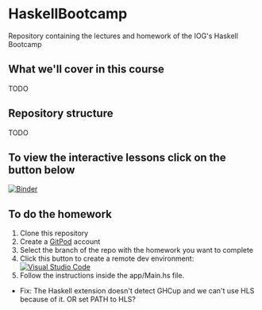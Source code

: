 # HaskellBootcamp

Repository containing the lectures and homework of the IOG's Haskell Bootcamp

## What we'll cover in this course

TODO

## Repository structure

TODO

## To view the interactive lessons click on the button below

[![Binder](https://mybinder.org/badge_logo.svg)](https://mybinder.org/v2/gh/rober-m/haskell-bootcamp/HEAD?labpath=%2Flab%2Flecture-1.ipynb)

## To do the homework

1. Clone this repository
2. Create a [GitPod](https://www.gitpod.io/) account
3. Select the branch of the repo with the homework you want to complete
4. Click this button to create a remote dev environment: [![Visual Studio Code](https://img.shields.io/badge/Visual%20Studio%20Code-0078d7.svg?style=flat&logo=visual-studio-code&logoColor=white)](https://gitpod.io/#https://github.com/rober-m/haskell-bootcamp)
5. Follow the instructions inside the app/Main.hs file.

- Fix: The Haskell extension doesn't detect GHCup and we can't use HLS because of it. OR set PATH to HLS?
